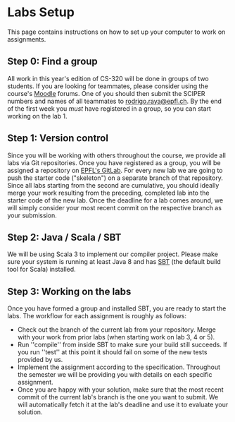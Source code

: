 # Labs Setup

This page contains instructions on how to set up your computer to work on assignments.


## Step 0: Find a group

All work in this year's edition of CS-320 will be done in groups of two students.
If you are looking for teammates, please consider using the course's [Moodle](https://moodle.epfl.ch/course/view.php?id=4241) forums.
One of you should then submit the SCIPER numbers and names of all teammates to rodrigo.raya@epfl.ch.
By the end of the first week you *must* have registered in a group, so you can start working on the lab 1.


## Step 1: Version control 

Since you will be working with others throughout the course, we provide all labs via Git repositories.
Once you have registered as a group, you will be assigned a repository on [EPFL's GitLab](https://gitlab.epfl.ch/).
For every new lab we are going to push the starter code ("skeleton") on a separate branch of that repository.
Since all labs starting from the second are cumulative, you should ideally merge your work resulting from the preceding, completed lab into the starter code of the new lab.
Once the deadline for a lab comes around, we will simply consider your most recent commit on the respective branch as your submission.


## Step 2: Java / Scala / SBT 

We will be using Scala 3 to implement our compiler project.
Please make sure your system is running at least Java 8 and has [SBT](http://www.scala-sbt.org/) (the default build tool for Scala) installed.


## Step 3: Working on the labs 

Once you have formed a group and installed SBT, you are ready to start the labs. The workflow for each assignment is roughly as follows:
  * Check out the branch of the current lab from your repository. Merge with your work from prior labs (when starting work on lab 3, 4 or 5).
  * Run ''compile'' from inside SBT to make sure your build still succeeds. If you run ''test'' at this point it should fail on some of the new tests provided by us.
  * Implement the assignment according to the specification. Throughout the semester we will be providing you with details on each specific assignment.
  * Once you are happy with your solution, make sure that the most recent commit of the current lab's branch is the one you want to submit. We will automatically fetch it at the lab's deadline and use it to evaluate your solution.
